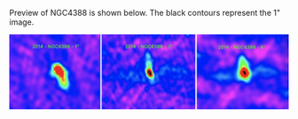 Preview of NGC4388 is shown below. The black contours represent the 1" image. 

![NGC4388](NGC4388.png "NGC4388")

